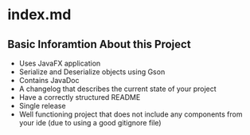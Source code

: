 # index.md

## Basic Inforamtion About this Project
* Uses JavaFX application
* Serialize and Deserialize objects using Gson
* Contains JavaDoc 
* A changelog that describes the current state of your project
* Have a correctly structured README
* Single release
* Well functioning project that does not include any components from your ide (due to using a good gitignore file)
